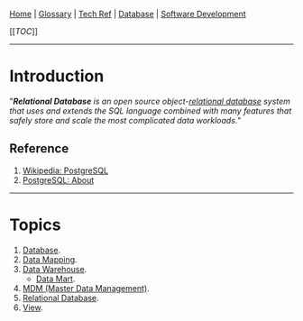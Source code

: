[Home](/Slalom-LLC/Slalom-Consulting) | [Glossary](/Glossary) | [Tech Ref](/Tech-Ref) | [Database](/Tech-Ref/Software-Development/Database) | [Software Development](/Tech-Ref/Software-Development)

[[_TOC_]]

---
# Introduction
"_***Relational Database*** is an open source object-[relational database](/Tech-Ref/Software-Development/Database/Relational-Database) system that uses and extends the SQL language combined with many features that safely store and scale the most complicated data workloads._"

## Reference
1. [Wikipedia: PostgreSQL](https://en.wikipedia.org/wiki/PostgreSQL)
1. [PostgreSQL: About](https://www.postgresql.org/about/)

---
# Topics
1. [Database](/Tech-Ref/Software-Development/Database).
1. [Data Mapping](/Tech-Ref/Software-Development/Database/Data-Mapping).
1. [Data Warehouse](/Tech-Ref/Software-Development/Database/Data-Warehouse).
   - [Data Mart](/Tech-Ref/Software-Development/Database/Data-Warehouse/Data-Mart).
1. [MDM (Master Data Management)](/Tech-Ref/Software-Development/Database/MDM-\(Master-Data-Management\)).
1. [Relational Database](/Tech-Ref/Software-Development/Database/Relational-Database).
1. [View](/Tech-Ref/Software-Development/Database/Relational-Database/View).
